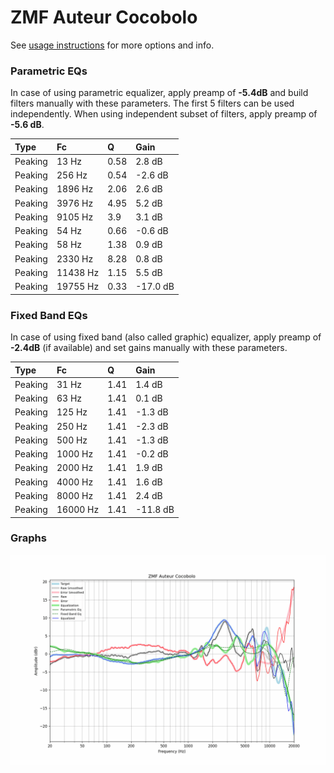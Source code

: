 # ZMF Auteur Cocobolo
See [usage instructions](https://github.com/jaakkopasanen/AutoEq#usage) for more options and info.

### Parametric EQs
In case of using parametric equalizer, apply preamp of **-5.4dB** and build filters manually
with these parameters. The first 5 filters can be used independently.
When using independent subset of filters, apply preamp of **-5.6 dB**.

| Type    | Fc       |    Q | Gain     |
|:--------|:---------|:-----|:---------|
| Peaking | 13 Hz    | 0.58 | 2.8 dB   |
| Peaking | 256 Hz   | 0.54 | -2.6 dB  |
| Peaking | 1896 Hz  | 2.06 | 2.6 dB   |
| Peaking | 3976 Hz  | 4.95 | 5.2 dB   |
| Peaking | 9105 Hz  | 3.9  | 3.1 dB   |
| Peaking | 54 Hz    | 0.66 | -0.6 dB  |
| Peaking | 58 Hz    | 1.38 | 0.9 dB   |
| Peaking | 2330 Hz  | 8.28 | 0.8 dB   |
| Peaking | 11438 Hz | 1.15 | 5.5 dB   |
| Peaking | 19755 Hz | 0.33 | -17.0 dB |

### Fixed Band EQs
In case of using fixed band (also called graphic) equalizer, apply preamp of **-2.4dB**
(if available) and set gains manually with these parameters.

| Type    | Fc       |    Q | Gain     |
|:--------|:---------|:-----|:---------|
| Peaking | 31 Hz    | 1.41 | 1.4 dB   |
| Peaking | 63 Hz    | 1.41 | 0.1 dB   |
| Peaking | 125 Hz   | 1.41 | -1.3 dB  |
| Peaking | 250 Hz   | 1.41 | -2.3 dB  |
| Peaking | 500 Hz   | 1.41 | -1.3 dB  |
| Peaking | 1000 Hz  | 1.41 | -0.2 dB  |
| Peaking | 2000 Hz  | 1.41 | 1.9 dB   |
| Peaking | 4000 Hz  | 1.41 | 1.6 dB   |
| Peaking | 8000 Hz  | 1.41 | 2.4 dB   |
| Peaking | 16000 Hz | 1.41 | -11.8 dB |

### Graphs
![](./ZMF%20Auteur%20Cocobolo.png)